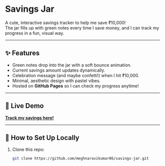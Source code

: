 # Savings Jar

A cute, interactive savings tracker to help me save ₹10,000!  
The jar fills up with green notes every time I save money, and I can track my progress in a fun, visual way.

---

## ✨ Features

- Green notes drop into the jar with a soft bounce animation.
- Current savings amount updates dynamically.
- Celebration message (and maybe confetti!) when I hit ₹10,000.
- Minimal, aesthetic design with pastel vibes.
- Hosted on **GitHub Pages** so I can check my progress anytime!

---

## 🚀 Live Demo

[**Track my savings here!**](https://meghnaravikumar06.github.io/savings-jar/)  

---

## 📂 How to Set Up Locally

1. Clone this repo:
   ```bash
   git clone https://github.com/meghnaravikumar06/savings-jar.git
